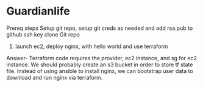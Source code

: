 # Guardianlife
Prereq steps
Setup git repo, setup git creds as needed and add rsa.pub to github ssh key
clone Git repo

1. launch ec2, deploy nginx, with hello world and use terraform

Answer- 
Terraform code requires the provider, ec2 instance, and sg for ec2 instance. 
We should probably create an s3 bucket in order to store tf state file. 
Instead of using ansible to install nginx, we can bootstrap user data to download and run nginx via terraform. 

